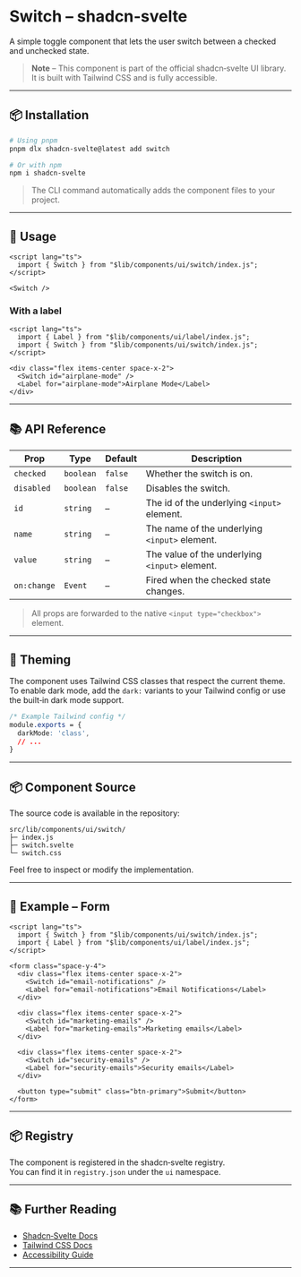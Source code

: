 # Switch – shadcn‑svelte

A simple toggle component that lets the user switch between a checked and unchecked state.

> **Note** – This component is part of the official shadcn‑svelte UI library.  
> It is built with Tailwind CSS and is fully accessible.

---

## 📦 Installation

```bash
# Using pnpm
pnpm dlx shadcn-svelte@latest add switch

# Or with npm
npm i shadcn-svelte
```

> The CLI command automatically adds the component files to your project.

---

## 🚀 Usage

```svelte
<script lang="ts">
  import { Switch } from "$lib/components/ui/switch/index.js";
</script>

<Switch />
```

### With a label

```svelte
<script lang="ts">
  import { Label } from "$lib/components/ui/label/index.js";
  import { Switch } from "$lib/components/ui/switch/index.js";
</script>

<div class="flex items-center space-x-2">
  <Switch id="airplane-mode" />
  <Label for="airplane-mode">Airplane Mode</Label>
</div>
```

---

## 📚 API Reference

| Prop | Type | Default | Description |
|------|------|---------|-------------|
| `checked` | `boolean` | `false` | Whether the switch is on. |
| `disabled` | `boolean` | `false` | Disables the switch. |
| `id` | `string` | – | The id of the underlying `<input>` element. |
| `name` | `string` | – | The name of the underlying `<input>` element. |
| `value` | `string` | – | The value of the underlying `<input>` element. |
| `on:change` | `Event` | – | Fired when the checked state changes. |

> All props are forwarded to the native `<input type="checkbox">` element.

---

## 🎨 Theming

The component uses Tailwind CSS classes that respect the current theme.  
To enable dark mode, add the `dark:` variants to your Tailwind config or use the built‑in dark mode support.

```css
/* Example Tailwind config */
module.exports = {
  darkMode: 'class',
  // ...
}
```

---

## 📦 Component Source

The source code is available in the repository:

```
src/lib/components/ui/switch/
├─ index.js
├─ switch.svelte
└─ switch.css
```

Feel free to inspect or modify the implementation.

---

## 📄 Example – Form

```svelte
<script lang="ts">
  import { Switch } from "$lib/components/ui/switch/index.js";
  import { Label } from "$lib/components/ui/label/index.js";
</script>

<form class="space-y-4">
  <div class="flex items-center space-x-2">
    <Switch id="email-notifications" />
    <Label for="email-notifications">Email Notifications</Label>
  </div>

  <div class="flex items-center space-x-2">
    <Switch id="marketing-emails" />
    <Label for="marketing-emails">Marketing emails</Label>
  </div>

  <div class="flex items-center space-x-2">
    <Switch id="security-emails" />
    <Label for="security-emails">Security emails</Label>
  </div>

  <button type="submit" class="btn-primary">Submit</button>
</form>
```

---

## 📦 Registry

The component is registered in the shadcn‑svelte registry.  
You can find it in `registry.json` under the `ui` namespace.

---

## 📚 Further Reading

- [Shadcn‑Svelte Docs](https://shadcn-svelte.com/docs)
- [Tailwind CSS Docs](https://tailwindcss.com/docs)
- [Accessibility Guide](https://www.w3.org/WAI/ARIA/apg/)

---
